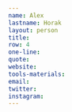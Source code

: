 ```yaml
---
name: Alex
lastname: Horak
layout: person
title:
row: 4
one-line: 
quote: 
website:
tools-materials:
email:
twitter:
instagram:
---
```

